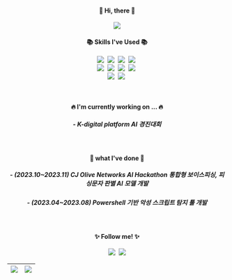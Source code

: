 
<h4 align="center"> 👋 Hi, there 👋 </h4>

<p align="center">
  <img src="https://capsule-render.vercel.app/api?type=venom&color=auto&height=300&section=header&text=Welcome%20to%20seoyoung's%20github&fontSize=50" /></p>

<h4 align="center"> 📚 Skills I've Used 📚 </h4>

<p align="center">
  <img src="https://img.shields.io/badge/-C++-00599C?style=flat&logo=cplusplus&logoColor=white"/></a>&nbsp
  <img src="https://img.shields.io/badge/-Python-3776AB?style=flat&logo=python&logoColor=white"/></a>&nbsp
  <img src="https://img.shields.io/badge/Pytorch-EE4C2C?style=flat&logo=pytorch&logoColor=white"></a>&nbsp
  <img src="https://img.shields.io/badge/Tensorflow-FF6F00?style=flat&logo=tensorflow&logoColor=white"></a>&nbsp
  <br>
  <img src="https://img.shields.io/badge/Java-007396?style=flat&logo=Java&logoColor=white"/></a>&nbsp
  <img src="https://img.shields.io/badge/OpenCV-5C3EE8?style=flat&logo=#3DDC84&logoColor=white"></a>&nbsp
  <img src="https://img.shields.io/badge/Android-3DDC84?style=flat&logo=android&logoColor=white"></a>&nbsp
  <img src="https://img.shields.io/badge/Swift-F05138?style=flat&logo=swift&logoColor=white"></a>&nbsp
  <br>
  <img src="https://img.shields.io/badge/Colab-F9AB00?style=flat&logo=googlecolab&logoColor=white"></a>&nbsp
  <img src="https://img.shields.io/badge/github-181717?style=flat&logo=github&logoColor=white"></a>&nbsp
</p>

<br>


<h4 align="center"> 🔥 I'm currently working on ... 🔥 </h4>
<h5 align="center"> - K-digital platform AI 경진대회 </h5>


<br>

<h4 align="center"> 🌝 what I've done 🌝 </h4>
<h5 align="center"> - (2023.10~2023.11) CJ Olive Networks AI Hackathon 통합형 보이스피싱, 피싱문자 판별 AI 모델 개발 </h5>
<h5 align="center"> - (2023.04~2023.08) Powershell 기반 악성 스크립트 탐지 툴 개발 </h5>



<br>

<h4 align="center">✨ Follow me! ✨</h4>
<p align="center">
  <a href="https://young3060.tistory.com"><img src="https://img.shields.io/badge/Tech%20Blog-11B48A?style=flat-square&logo=Vimeo&logoColor=white&link=https://velog.io/@hyeinisfree"/></a>&nbsp
  <a href="mailto:ksy654333@gmail.com"><img src="https://img.shields.io/badge/Gmail-d14836?style=flat-square&logo=Gmail&logoColor=white&link=ksy654333@gmail.com"/></a>
</p>



![](https://github-profile-summary-cards.vercel.app/api/cards/profile-details?username=seoyoung-3060&theme=nord_dark) |![](https://github-profile-summary-cards.vercel.app/api/cards/stats?username=seoyoung-3060&theme=nord_dark)
--- | --- |

<!--
[![Solved.ac Profile](http://mazassumnida.wtf/api/v2/generate_badge?boj=tjduddl3060)](https://solved.ac/tjduddl3060/)

<!--
**seoyoung-3060/seoyoung-3060** is a ✨ _special_ ✨ repository because its `README.md` (this file) appears on your GitHub profile.

Here are some ideas to get you started:

- 🔭 I’m currently working on ...
- 🌱 I’m currently learning ...
- 👯 I’m looking to collaborate on ...
- 🤔 I’m looking for help with ...
- 💬 Ask me about ...
- 📫 How to reach me: ...
- 😄 Pronouns: ...
- ⚡ Fun fact: ...
-->
